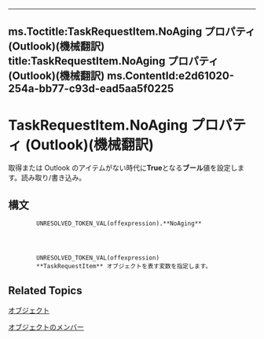 

---
ms.Toctitle:TaskRequestItem.NoAging プロパティ (Outlook)(機械翻訳)
title:TaskRequestItem.NoAging プロパティ (Outlook)(機械翻訳)
ms.ContentId:e2d61020-254a-bb77-c93d-ead5aa5f0225
---
# TaskRequestItem.NoAging プロパティ (Outlook)(機械翻訳)




取得または Outlook のアイテムがない時代に**True**となる**ブール**値を設定します。読み取り/書き込み。

## 構文

            UNRESOLVED_TOKEN_VAL(offexpression).**NoAging**




            UNRESOLVED_TOKEN_VAL(offexpression)
            **TaskRequestItem** オブジェクトを表す変数を指定します。



## Related Topics

[オブジェクト](2908a28a-634c-e786-aa53-f3e32038b727.md)

[オブジェクトのメンバー](d43114ee-be91-ff02-3424-525da2cf3a50.md)




